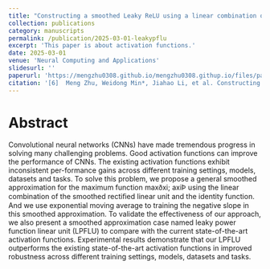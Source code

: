```yaml
---
title: "Constructing a smoothed Leaky ReLU using a linear combination of the smoothed ReLU and identity function"
collection: publications
category: manuscripts
permalink: /publication/2025-03-01-leakypflu
excerpt: 'This paper is about activation functions.'
date: 2025-03-01
venue: 'Neural Computing and Applications'
slidesurl: ''
paperurl: 'https://mengzhu0308.github.io/mengzhu0308.githup.io/files/papers/2025-03-01-leakypflu.pdf'
citation: '[6]	Meng Zhu, Weidong Min*, Jiahao Li, et al. Constructing a smoothed Leaky ReLU using a linear combination of the smoothed ReLU and identity function [J]. Neural Computing and Applications, 2025: 1-14. DOI: 10.1007/s00521-024-10935-3.'
---
```


# Abstract

Convolutional neural networks (CNNs) have made tremendous progress in solving many challenging problems. Good activation functions can improve the performance of CNNs. The existing activation functions exhibit inconsistent per-formance gains across different training settings, models, datasets and tasks. To solve this problem, we propose a general smoothed approximation for the maximum function maxðxi; axiÞ using the linear combination of the smoothed rectiﬁed linear unit and the identity function. And we use exponential moving average to training the negative slope in this smoothed approximation. To validate the effectiveness of our approach, we also present a smoothed approximation case named leaky power function linear unit (LPFLU) to compare with the current state-of-the-art activation functions. Experimental results demonstrate that our LPFLU outperforms the existing state-of-the-art activation functions in improved robustness across different training settings, models, datasets and tasks.